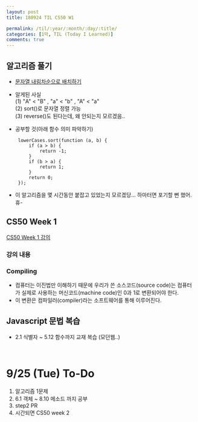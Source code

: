 ```yaml
---
layout: post
title: 180924 TIL CS50 W1

permalink: /til/:year/:month/:day/:title/
categories: [1막, TIL (Today I Learned)]
comments: true
---
```

## 알고리즘 풀기
- [문자열 내림차순으로 배치하기](https://gist.github.com/developersoom/4382cac949289543cf75ff7728805e78)

- 알게된 사실<br>
(1) "A" < "B"  , "a" < "b" , "A" < "a" <br>
(2) sort()로 문자열 정렬 가능 <br>
(3) reverse()도 된다는데, 왜 안되는지 모르겠음.. <br>

- 공부할 것(아래 함수 의미 파악하기)
    ```text
     lowerCases.sort(function (a, b) {
         if (a > b) {
             return -1;
         }
         if (b > a) {
             return 1;
         }
         return 0;
     });
    ```
- 이 알고리즘을 몇 시간동안 붙잡고 있었는지 모르겠당... 하마터면 포기할 뻔 했어. 휴- 

## CS50 Week 1
[CS50 Week 1 강의](https://courses.edx.org/courses/course-v1:HarvardX+CS50+X/courseware/bdc606f10e7347f6a61a341c4544bbf7/71a3739357a54a0e81348468341214b3/2?activate_block_id=block-v1%3AHarvardX%2BCS50%2BX%2Btype%40vertical%2Bblock%40b769be6cb2ae4d7fbf95efb88b9f4645)

### **강의 내용**

### Compiling
- 컴퓨터는 이진법만 이해하기 때문에 우리가 쓴 소스코드(source code)는 컴퓨터가 실제로 사용하는 머신코드(machine code)인 0과 1로 변환되어야 한다.
- 이 변환은 컴파일러(compiler)라는 소프트웨어를 통해 이루어진다. 

## Javascript 문법 복습
- 2.1 식별자 ~ 5.12 함수까지 교재 복습 (모던웹..)

<br>

# 9/25 (Tue) To-Do
1. 알고리즘 1문제
2. 6.1 객체 ~ 8.10 메소드 까지 공부 
3. step2 PR 
4. 시간되면 CS50 week 2
